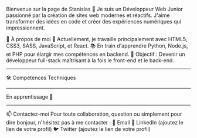 Bienvenue sur la page de Stanislas 👋
Je suis un Développeur Web Junior passionné par la création de sites web modernes et réactifs. J'aime transformer des idées en code et créer des expériences numériques qui impressionnent.

💼 À propos de moi
🌱 Actuellement, je travaille principalement avec HTML5, CSS3, SASS, JavaScript, et React.
📚 En train d'apprendre Python, Node.js, et PHP pour élargir mes compétences en backend.
🎯 Objectif : Devenir un développeur full-stack maîtrisant à la fois le front-end et le back-end.

---------------------------------------------------------------------------------------------------------------

🛠️ Compétences Techniques

---------------------------------------------------------------------------------------------------------------

En apprentissage 🌱

---------------------------------------------------------------------------------------------------------------

📫 Contactez-moi
Pour toute collaboration, question ou simplement pour dire bonjour, n'hésitez pas à me contacter :
📧 Email
🔗 LinkedIn (ajoutez le lien de votre profil)
🐦 Twitter (ajoutez le lien de votre profil)

